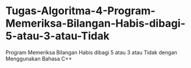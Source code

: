 # Tugas-Algoritma-4-Program-Memeriksa-Bilangan-Habis-dibagi-5-atau-3-atau-Tidak
Program Memeriksa Bilangan Habis dibagi 5 atau 3 atau Tidak dengan Menggunakan Bahasa C++
